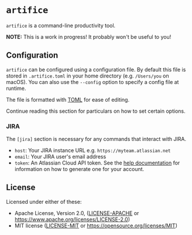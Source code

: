 # `artifice`

`artifice` is a command-line productivity tool.

**NOTE:** This is a work in progress! It probably won't be useful to you!

## Configuration

`artifice` can be configured using a configuration file. By default this file is
stored in `.artifice.toml` in your home directory (e.g. `/Users/you` on macOS).
You can also use the `--config` option to specify a config file at runtime.

The file is formatted with [TOML](https://github.com/toml-lang/toml) for ease of
editing.

Continue reading this section for particulars on how to set certain options.

### JIRA

The `[jira]` section is necessary for any commands that interact with JIRA.

* `host`: Your JIRA instance URL e.g. `https://myteam.atlassian.net`
* `email`: Your JIRA user's email address
* `token`: An Atlassian Cloud API token. See the [help documentation](https://confluence.atlassian.com/cloud/api-tokens-938839638.html)
  for information on how to generate one for your account.

## License

Licensed under either of these:

* Apache License, Version 2.0, ([LICENSE-APACHE](LICENSE-APACHE) or
  https://www.apache.org/licenses/LICENSE-2.0)
* MIT license ([LICENSE-MIT](LICENSE-MIT) or
  https://opensource.org/licenses/MIT)
